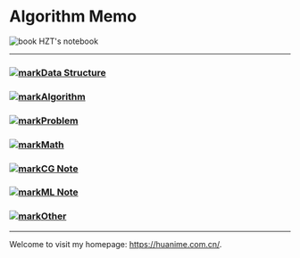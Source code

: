 # Algorithm Memo

![book](https://icongr.am/fontawesome/book.svg?size=16&color=808080) HZT's notebook

---

### [![mark](https://icongr.am/fontawesome/bookmark.svg?size=24&color=808080)Data Structure](Data/List)

### [![mark](https://icongr.am/fontawesome/bookmark.svg?size=24&color=808080)Algorithm](Algorithm/Sort)

### [![mark](https://icongr.am/fontawesome/bookmark.svg?size=24&color=808080)Problem](Problem/#)

### [![mark](https://icongr.am/fontawesome/bookmark.svg?size=24&color=808080)Math](Math/AdvMath)

### [![mark](https://icongr.am/fontawesome/bookmark.svg?size=24&color=808080)CG Note](CG/takedown)

### [![mark](https://icongr.am/fontawesome/bookmark.svg?size=24&color=808080)ML Note](ML/optimizer)

### [![mark](https://icongr.am/fontawesome/bookmark.svg?size=24&color=808080)Other](Other/CPP_ErrorProne)

---

Welcome to visit my homepage: https://huanime.com.cn/.
